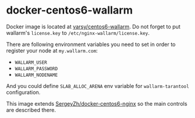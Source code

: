 # docker-centos6-wallarm

Docker image is located at [varsy/centos6-wallarm](https://hub.docker.com/r/varsy/centos6-wallarm/).
Do not forget to put wallarm's `license.key` to `/etc/nginx-wallarm/license.key`.

There are following environment variables you need to set in order to register your node at `my.wallarm.com`:
* `WALLARM_USER` 
* `WALLARM_PASSWORD`
* `WALLARM_NODENAME`

And you could define `SLAB_ALLOC_ARENA` env variable for `wallarm-tarantool` configuration.

This image extends [SergeyZh/docker-centos6-nginx](https://github.com/SergeyZh/docker-centos6-nginx) so the main controls are described there.
